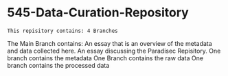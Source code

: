 # 545-Data-Curation-Repository
	This repisitory contains: 4 Branches
  The Main Branch contains: 
  An essay that is an overview of the metadata and data collected here.
  An essay discussing the Paradisec Repisitory.
  One branch contains the metadata
  One Branch contains the raw data 
  One branch contains the processed data

